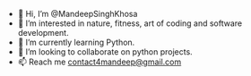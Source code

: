 - 👋 Hi, I’m @MandeepSinghKhosa
- 👀 I’m interested in nature, fitness, art of coding and software development.
- 🌱 I’m currently learning Python.
- 💞️ I’m looking to collaborate on python projects.
- 📫 Reach me contact4mandeep@gmail.com

<!---
MandeepSinghKhosa/MandeepSinghKhosa is a ✨ special ✨ repository because its `README.md` (this file) appears on your GitHub profile.
You can click the Preview link to take a look at your changes.
--->
